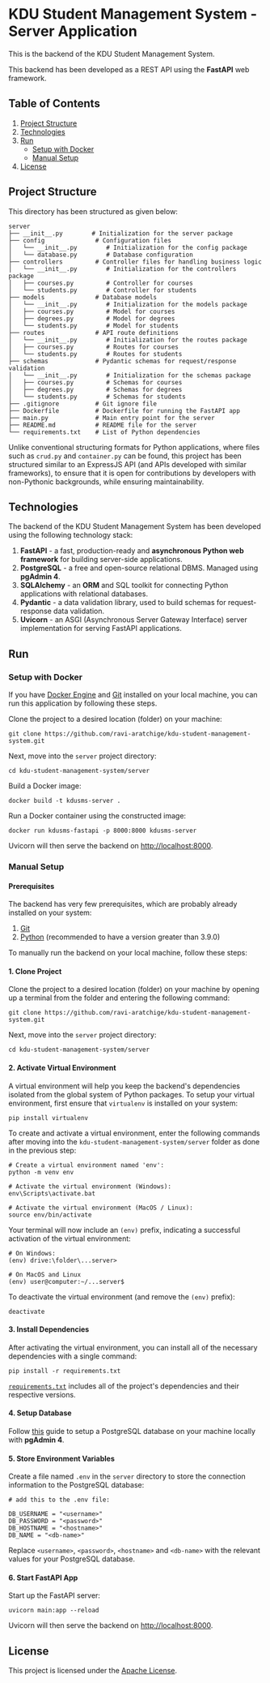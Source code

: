 # KDU Student Management System - Server Application

This is the backend of the KDU Student Management System.

This backend has been developed as a REST API using the <b>FastAPI</b> web framework.

## Table of Contents

1. [Project Structure](#project-structure)
2. [Technologies](#technologies)
3. [Run](#run)
   - [Setup with Docker](#setup-with-docker)
   - [Manual Setup](#manual-setup)
4. [License](#license)

## Project Structure

This directory has been structured as given below:

```shell
server
├── __init__.py        # Initialization for the server package
├── config              # Configuration files
│   └── __init__.py        # Initialization for the config package
│   └── database.py        # Database configuration
├── controllers         # Controller files for handling business logic
│   └── __init__.py        # Initialization for the controllers package
│   ├── courses.py         # Controller for courses
│   └── students.py        # Controller for students
├── models              # Database models
│   └── __init__.py        # Initialization for the models package
│   ├── courses.py         # Model for courses
│   ├── degrees.py         # Model for degrees
│   └── students.py        # Model for students
├── routes              # API route definitions
│   └── __init__.py        # Initialization for the routes package
│   ├── courses.py         # Routes for courses
│   └── students.py        # Routes for students
├── schemas             # Pydantic schemas for request/response validation
│   └── __init__.py        # Initialization for the schemas package
│   ├── courses.py         # Schemas for courses
│   ├── degrees.py         # Schemas for degrees
│   └── students.py        # Schemas for students
├── .gitignore          # Git ignore file
├── Dockerfile          # Dockerfile for running the FastAPI app
├── main.py             # Main entry point for the server
├── README.md           # README file for the server
└── requirements.txt    # List of Python dependencies
```

Unlike conventional structuring formats for Python applications, where files such as `crud.py` and `container.py` can be found, this project has been structured similar to an ExpressJS API (and APIs developed with similar frameworks), to ensure that it is open for contributions by developers with non-Pythonic backgrounds, while ensuring maintainability.

## Technologies

The backend of the KDU Student Management System has been developed using the following technology stack:

1. <b>FastAPI</b> - a fast, production-ready and <b>asynchronous Python web framework</b> for building server-side applications.
2. <b>PostgreSQL</b> - a free and open-source relational DBMS. Managed using <b>pgAdmin 4</b>.
3. <b>SQLAlchemy</b> - an <b>ORM</b> and SQL toolkit for connecting Python applications with relational databases.
4. <b>Pydantic</b> -  a data validation library, used to build schemas for request-response data validation.
5. <b>Uvicorn</b> - an ASGI (Asynchronous Server Gateway Interface) server implementation for serving FastAPI applications.

## Run

### Setup with Docker

If you have <a href="https://docs.docker.com/engine/install/">Docker Engine</a> and <a href="https://git-scm.com/">Git</a> installed on your local machine, you can run this application by following these steps.

Clone the project to a desired location (folder) on your machine:

```shell
git clone https://github.com/ravi-aratchige/kdu-student-management-system.git
```

Next, move into the `server` project directory:

```shell
cd kdu-student-management-system/server
```

Build a Docker image:

```shell
docker build -t kdusms-server .
```

Run a Docker container using the constructed image:

```shell
docker run kdusms-fastapi -p 8000:8000 kdusms-server
```

Uvicorn will then serve the backend on <a href="http://localhost:8000">http://localhost:8000</a>.

### Manual Setup

#### Prerequisites

The backend has very few prerequisites, which are probably already installed on your system:

1. <a href="https://git-scm.com/">Git</a>
2. <a href="https://www.python.org/">Python</a> (recommended to have a version greater than 3.9.0)

To manually run the backend on your local machine, follow these steps:

#### 1. Clone Project

Clone the project to a desired location (folder) on your machine by opening up a terminal from the folder and entering the following command:

```shell
git clone https://github.com/ravi-aratchige/kdu-student-management-system.git
```

Next, move into the `server` project directory:

```shell
cd kdu-student-management-system/server
```

#### 2. Activate Virtual Environment

A virtual environment will help you keep the backend's dependencies isolated from the global system of Python packages. To setup your virtual environment, first ensure that `virtualenv` is installed on your system:

```shell
pip install virtualenv
```

To create and activate a virtual environment, enter the following commands after moving into the `kdu-student-management-system/server` folder as done in the previous step:

```shell
# Create a virtual environment named 'env':
python -m venv env

# Activate the virtual environment (Windows):
env\Scripts\activate.bat

# Activate the virtual environment (MacOS / Linux):
source env/bin/activate
```

Your terminal will now include an `(env)` prefix, indicating a successful activation of the virtual environment:

```shell
# On Windows:
(env) drive:\folder\...server>

# On MacOS and Linux
(env) user@computer:~/...server$
```

To deactivate the virtual environment (and remove the `(env)` prefix):

```shell
deactivate
```

#### 3. Install Dependencies

After activating the virtual environment, you can install all of the necessary dependencies with a single command:

```shell
pip install -r requirements.txt
```

<a href="https://github.com/ravi-aratchige/kdu-student-management-system/blob/main/server/requirements.txt">`requirements.txt`</a> includes all of the project's dependencies and their respective versions.

#### 4. Setup Database

Follow <a href="">this</a> guide to setup a PostgreSQL database on your machine locally with <b>pgAdmin 4</b>.

#### 5. Store Environment Variables

Create a file named `.env` in the `server` directory to store the connection information to the PostgreSQL database:

```shell
# add this to the .env file:

DB_USERNAME = "<username>"
DB_PASSWORD = "<password>"
DB_HOSTNAME = "<hostname>"
DB_NAME = "<db-name>"
```

Replace `<username>`, `<password>`, `<hostname>` and `<db-name>` with the relevant values for your PostgreSQL database.

#### 6. Start FastAPI App

Start up the FastAPI server:

```shell
uvicorn main:app --reload
```

Uvicorn will then serve the backend on <a href="http://localhost:8000">http://localhost:8000</a>.

## License

This project is licensed under the <a href="https://github.com/ravi-aratchige/kdu-student-management-system/blob/main/LICENSE">Apache License</a>.